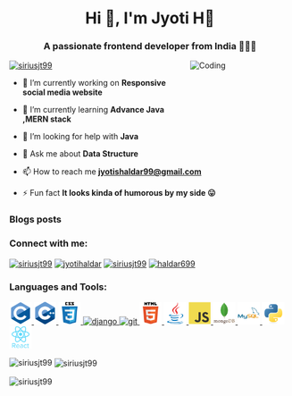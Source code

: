 
<h1 align="center">Hi 👋, I'm Jyoti H🌟</h1>
<h3 align="center">A passionate frontend developer from India 🙋‍♀️💜</h3>
<img align="right" alt="Coding" height="180" width="180" src="https://t3.ftcdn.net/jpg/04/41/56/18/360_F_441561880_55J60sUrPq9G4L5pI5THrrmDacbiyRon.jpg"
 

<p align="left"> <a href="https://github.com/ryo-ma/github-profile-trophy"><img src="https://github-profile-trophy.vercel.app/?username=siriusjt99" alt="siriusjt99" /></a> </p>

- 🔭 I’m currently working on **Responsive social media website**

- 🌱 I’m currently learning **Advance Java ,MERN stack**

- 🤝 I’m looking for help with **Java**

- 💬 Ask me about **Data Structure**

- 📫 How to reach me **jyotishaldar99@gmail.com**

- ⚡ Fun fact **It looks kinda of humorous by my side 😛**

### Blogs posts
<!-- BLOG-POST-LIST:START -->
<!-- BLOG-POST-LIST:END -->

<h3 align="left">Connect with me:</h3>
<p align="left">
<a href="https://dev.to/siriusjt99" target="blank"><img align="center" src="https://raw.githubusercontent.com/rahuldkjain/github-profile-readme-generator/master/src/images/icons/Social/devto.svg" alt="siriusjt99" height="30" width="40" /></a>
<a href="https://linkedin.com/in/jyotihaldar" target="blank"><img align="center" src="https://raw.githubusercontent.com/rahuldkjain/github-profile-readme-generator/master/src/images/icons/Social/linked-in-alt.svg" alt="jyotihaldar" height="30" width="40" /></a>
<a href="https://codesandbox.com/siriusjt99" target="blank"><img align="center" src="https://raw.githubusercontent.com/rahuldkjain/github-profile-readme-generator/master/src/images/icons/Social/codesandbox.svg" alt="siriusjt99" height="30" width="40" /></a>
<a href="https://instagram.com/haldar699" target="blank"><img align="center" src="https://raw.githubusercontent.com/rahuldkjain/github-profile-readme-generator/master/src/images/icons/Social/instagram.svg" alt="haldar699" height="30" width="40" /></a>
</p>

<h3 align="left">Languages and Tools:</h3>
<p align="left"> <a href="https://www.cprogramming.com/" target="_blank" rel="noreferrer"> <img src="https://raw.githubusercontent.com/devicons/devicon/master/icons/c/c-original.svg" alt="c" width="40" height="40"/> </a> <a href="https://www.w3schools.com/cpp/" target="_blank" rel="noreferrer"> <img src="https://raw.githubusercontent.com/devicons/devicon/master/icons/cplusplus/cplusplus-original.svg" alt="cplusplus" width="40" height="40"/> </a> <a href="https://www.w3schools.com/css/" target="_blank" rel="noreferrer"> <img src="https://raw.githubusercontent.com/devicons/devicon/master/icons/css3/css3-original-wordmark.svg" alt="css3" width="40" height="40"/> </a> <a href="https://www.djangoproject.com/" target="_blank" rel="noreferrer"> <img src="https://cdn.worldvectorlogo.com/logos/django.svg" alt="django" width="40" height="40"/> </a> <a href="https://git-scm.com/" target="_blank" rel="noreferrer"> <img src="https://www.vectorlogo.zone/logos/git-scm/git-scm-icon.svg" alt="git" width="40" height="40"/> </a> <a href="https://www.w3.org/html/" target="_blank" rel="noreferrer"> <img src="https://raw.githubusercontent.com/devicons/devicon/master/icons/html5/html5-original-wordmark.svg" alt="html5" width="40" height="40"/> </a> <a href="https://www.java.com" target="_blank" rel="noreferrer"> <img src="https://raw.githubusercontent.com/devicons/devicon/master/icons/java/java-original.svg" alt="java" width="40" height="40"/> </a> <a href="https://developer.mozilla.org/en-US/docs/Web/JavaScript" target="_blank" rel="noreferrer"> <img src="https://raw.githubusercontent.com/devicons/devicon/master/icons/javascript/javascript-original.svg" alt="javascript" width="40" height="40"/> </a> <a href="https://www.mongodb.com/" target="_blank" rel="noreferrer"> <img src="https://raw.githubusercontent.com/devicons/devicon/master/icons/mongodb/mongodb-original-wordmark.svg" alt="mongodb" width="40" height="40"/> </a> <a href="https://www.mysql.com/" target="_blank" rel="noreferrer"> <img src="https://raw.githubusercontent.com/devicons/devicon/master/icons/mysql/mysql-original-wordmark.svg" alt="mysql" width="40" height="40"/> </a> <a href="https://www.python.org" target="_blank" rel="noreferrer"> <img src="https://raw.githubusercontent.com/devicons/devicon/master/icons/python/python-original.svg" alt="python" width="40" height="40"/> </a> <a href="https://reactjs.org/" target="_blank" rel="noreferrer"> <img src="https://raw.githubusercontent.com/devicons/devicon/master/icons/react/react-original-wordmark.svg" alt="react" width="40" height="40"/> </a> </p>

<p><img align="left" src="https://github-readme-stats.vercel.app/api/top-langs?username=siriusjt99&show_icons=true&locale=en&layout=compact" alt="siriusjt99" /></p>

<p>&nbsp;<img align="center" src="https://github-readme-stats.vercel.app/api?username=siriusjt99&show_icons=true&locale=en" alt="siriusjt99" /></p>

<p><img align="center" src="https://github-readme-streak-stats.herokuapp.com/?user=siriusjt99&" alt="siriusjt99" /></p>

